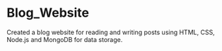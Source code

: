 # Blog_Website

Created a blog website for reading and
writing posts using HTML, CSS, Node.js and
MongoDB for data storage.
